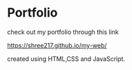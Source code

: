 # Portfolio
 check out my portfolio through this link

https://shree217.github.io/my-web/

created using HTML,CSS and JavaScript.
